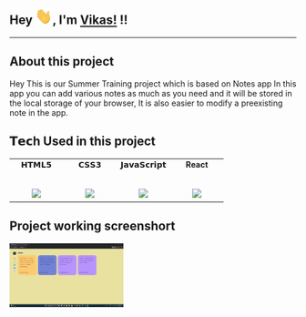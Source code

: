 ## Hey <img src="https://raw.githubusercontent.com/parth-27/parth-27/master/Hi.gif" width="30px">, I'm [Vikas!](https://github.com/vikastiwari9160) !!

</h2>

<hr/>

## About this project

Hey This is our Summer Training project which is based on Notes app
In this app you can add various notes as much as you need and it will be stored in the local storage of your browser,
It is also easier to modify a preexisting note in the app.

## 𝗧𝗲𝗰h Used in this project

<table>
  <tbody>
    <tr valign="top">
      <td width="25%" align="center">
        <span>𝗛𝗧𝗠𝗟𝟱</span><br><br><br>
        <img height="64px" src="https://cdn.svgporn.com/logos/html-5.svg">
      </td>
      <td width="25%" align="center">
        <span>𝗖𝗦𝗦𝟯</span><br><br><br>
        <img height="64px" src="https://cdn.svgporn.com/logos/css-3.svg">
      </td>
      <td width="25%" align="center">
        <span>𝗝𝗮𝘃𝗮𝗦𝗰𝗿𝗶𝗽𝘁</span><br><br><br>
        <img height="64px" src="https://cdn.svgporn.com/logos/javascript.svg">
      </td>
      <td width="25%" align="center">
        <span><strong>React</strong>
        </span><br><br><br>
        <img height="64px" src="https://cdn4.iconfinder.com/data/icons/logos-3/600/React.js_logo-512.png">
      </td>
    </tr>
  </tbody>
</table>

## Project working screenshort
<img width="200px" src="https://github.com/vikastiwari9160/summerproject/blob/master/project%20working%20Screen%20short.png">
